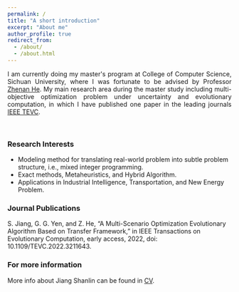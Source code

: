 ```yaml
---
permalink: /
title: "A short introduction"
excerpt: "About me"
author_profile: true
redirect_from: 
  - /about/
  - /about.html
---
```


<!-- ## A short introduction -->
<p style="text-align:justify;"> 
I am currently doing my master's program at College of Computer Science, Sichuan University, where I was fortunate to be advised by Professor <a href="https://kaminzzz.github.io/" target="_blank">Zhenan He</a>. My main research area during the master study including multi-objective optimization problem under uncertainty and evolutionary computation, in which I have published one paper in the leading journals <a href="https://ieeexplore.ieee.org/xpl/RecentIssue.jsp?punumber=4235" target="_blank">IEEE TEVC</a>.
</p>

<br/>

### Research Interests
* Modeling method for translating real-world problem into subtle problem structure, i.e., mixed integer programming.
* Exact methods, Metaheuristics, and Hybrid Algorithm.
* Applications in Industrial Intelligence, Transportation, and New Energy Problem.

### Journal Publications
S. Jiang, G. G. Yen, and Z. He, “A Multi-Scenario Optimization Evolutionary Algorithm Based on Transfer Framework,” in IEEE Transactions on Evolutionary Computation, early access, 2022, doi: 10.1109/TEVC.2022.3211643.


### For more information
More info about Jiang Shanlin can be found in [CV](http://lin-jiangshanlin.github.io/files/Curriculum_Vitae-Jiangshanlin.pdf).
